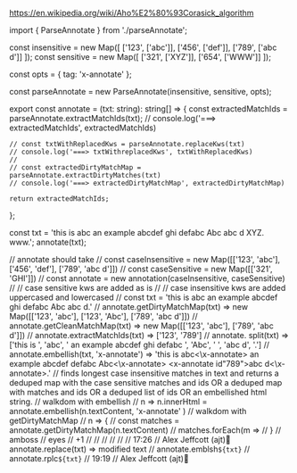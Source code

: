 https://en.wikipedia.org/wiki/Aho%E2%80%93Corasick_algorithm

import { ParseAnnotate } from './parseAnnotate';

const insensitive = new Map([
['123', ['abc']],
['456', ['def']],
['789', ['abc d']]
]);
const sensitive = new Map([
['321', ['XYZ']],
['654', ['WWW']]
]);

const opts = { tag: 'x-annotate' };

const parseAnnotate = new ParseAnnotate(insensitive, sensitive, opts);

export const annotate = (txt: string): string[] => {
const extractedMatchIds = parseAnnotate.extractMatchIds(txt);
// console.log('===> extractedMatchIds', extractedMatchIds)

    // const txtWithReplacedKws = parseAnnotate.replaceKws(txt)
    // console.log('===> txtWithreplacedKws', txtWithReplacedKws)
    //
    // const extractedDirtyMatchMap = parseAnnotate.extractDirtyMatches(txt)
    // console.log('===> extractedDirtyMatchMap', extractedDirtyMatchMap)

    return extractedMatchIds;

};

const txt = 'this is abc an example abcdef ghi defabc Abc abc d XYZ. www.';
annotate(txt);

// annotate should take
// const caseInsensitive = new Map([['123', 'abc'], ['456', 'def'], ['789', 'abc d']])
// const caseSensitive = new Map([['321', 'GHI']])
// const annotate = new annotation(caseInsensitive, caseSensitive)
// // case sensitive kws are added as is
// // case insensitive kws are added uppercased and lowercased
// const txt = 'this is abc an example abcdef ghi defabc Abc abc d.'
// annotate.getDirtyMatchMap(txt) => new Map([['123', 'abc'], ['123', 'Abc'], ['789', 'abc d']])
// annotate.getCleanMatchMap(txt) => new Map([['123', 'abc'], ['789', 'abc d']])
// annotate.extractMatchIds(txt) => ['123', '789']
// annotate. split(txt) => ['this is ', 'abc', ' an example abcdef ghi defabc ', 'Abc', ' ', 'abc d', '.']
// annotate.embellish(txt, 'x-annotate') => 'this is <x-annotate id="123">abc<\x-annotate> an example abcdef defabc <x-annotate id="123">Abc<\x-annotate> <x-annotate id"789">abc d<\x-annotate>.'
// finds longest case insensitive matches in text and returns a deduped map with the case sensitive matches and ids OR a deduped map with matches and ids OR a deduped list of ids OR an embellished html string.
// walkdom with embellish
// n => n.innerHtml = annotate.embellish(n.textContent, 'x-annotate' )
// walkdom with getDirtyMatchMap
// n => {
// const matches = annotate.getDirtyMatchMap(n.textContent)
// matches.forEach(m =>
// }
// amboss
// eyes
// +1
//
//
//
//
//
// 17:26
// Alex Jeffcott (ajt):house_with_garden: annotate.replace(txt) => modified text
// annotate.emblsh`${txt}`
// annotate.rplc`${txt}`
// 19:19
// Alex Jeffcott (ajt):house_with_garden:
